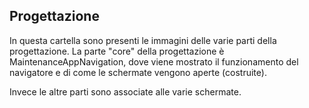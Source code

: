 ## Progettazione

In questa cartella sono presenti le immagini delle varie parti della progettazione.
La parte "core" della progettazione è MaintenanceAppNavigation, dove viene mostrato
il funzionamento del navigatore e di come le schermate vengono aperte (costruite).

Invece le altre parti sono associate alle varie schermate.
